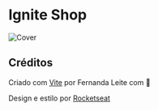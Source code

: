 # Ignite Shop

![Cover](https://github.com/Fekleite/ignite-shop/assets/48728541/74194740-feaa-4cf4-ba9c-787d16b4ffc4)

## Créditos

Criado com [Vite](https://vitejs.dev/) por Fernanda Leite com 💙

Design e estilo por [Rocketseat](https://www.rocketseat.com.br/)

